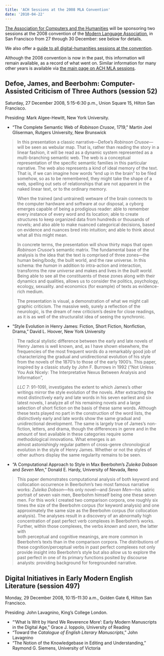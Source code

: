 ```yaml
---
title: 'ACH Sessions at the 2008 MLA Convention'
date: '2010-04-22'
---
```

[The Association for Computers and the Humanities](/) will be sponsoring two sessions at the 2008 convention of the [Modern Language Association](http://www.mla.org/), in San Francisco from 27 through 30 December: see below for details.

We also offer a [guide to all digital-humanities sessions at the convention](?q=node/65).

Although the 2008 convention is now in the past, this information will remain available, as a record of what went on. Similar information for many other years is available via [the main page on ACH MLA sessions](?q=node/25).

Defoe, James, and Beerbohm: Computer-Assisted Criticism of Three Authors (session 52)
-------------------------------------------------------------------------------------

Saturday, 27 December 2008, 5:15–6:30 p.m., Union Square 15, Hilton San Francisco.

Presiding: Mark Algee-Hewitt, New York University.

- “The Complete Semantic Web of <cite>Robinson Crusoe</cite>, 1719,” Martin Joel Gliserman, Rutgers University, New Brunswick  
> In this presentation a classic narrative—Defoe’s <cite>Robinson Crusoe</cite>—will be seen as webular map. That is, rather than reading the story in a linear fashion, it will be read as a dynamic system represented as a multi-branching semantic web. The web is a conceptual representation of the specific semantic families in this particular narrative. The web also represents a kind of ideal memory of the text. That is, if we can imagine how words “end up in the brain” to be filed somehow, so as to be remembered, they might take the shape of a web, spelling out sets of relationships that are not apparent in the naked linear text, or to the ordinary memory.
> 
> When the trained (and untrained) wetware of the brain connects to the computer hardware and software at our disposal, a cyborg emerges capable of being a prodigious reader: able to remember every instance of every word and its location; able to create structures to keep organized data from hundreds or thousands of novels; and also able to make nuanced categorical decisions, based on evidence and nuances bred into intuition; and able to think about what all this might mean.
> 
> In concrete terms, the presentation will show thirty maps that open <cite>Robinson Crusoe</cite>’s semantic matrix. The fundamental base of the analysis is the idea that the text is comprised of three zones—the human being/body, the built world, and the raw universe. In this schema: the *human* in addition to intra-action and interaction, transforms the *raw universe* and makes and lives in the *built world*. Being able to see all the constituents of these zones along with their dynamics and qualities, allows us to consider the politics, psychology, ecology, sexuality. and economics (for example) of texts as evidence-rich medium.
> 
> The presentation is visual, a demonstration of what we might call graphic criticism. The massive web, surely a reflection of the neurologic, is the dream of new criticism’s desire for close readings, as it is as well of the structuralist idea of seeing the synchronic.
- “Style Evolution in Henry James: Fiction, Short Fiction, Nonfiction, Drama,” David L. Hoover, New York University  
> The radical stylistic difference between the early and late novels of Henry James is well known, and, as I have shown elsewhere, the frequencies of the most frequent words do a remarkably good job of characterizing the gradual and unidirectional evolution of his style from the novels of the 1870’s to those of the early 1900’s. This paper, inspired by a classic study by John F. Burrows in 1992 (“Not Unless You Ask Nicely: The Interpretative Nexus Between Analysis and Information”,
> 
> <cite>LLC</cite> 7: 91–109), investigates the extent to which James’s other writings mirror the style evolution of the novels. After extracting the most distinctively early and late words in his seven earliest and six latest novels, I analyze all of his remaining novels and a large selection of short fiction on the basis of these same words. Although these texts played no part in the construction of the word lists, the distinctively early and late words show the same gradual and unidirectional development. The same is largely true of James’s non-fiction, letters, and drama, though the differences in genre and in the amount of text available in these categories require some methodological innovations. What emerges is an  
> almost astonishingly regular pattern of cross-genre chronological evolution in the style of Henry James. Whether or not the styles of other authors display the same regularity remains to be seen.
- “A Computational Approach to Style in Max Beerbohm’s <cite>Zuleika Dobson</cite> and <cite>Seven Men</cite>,” Donald E. Hardy, University of Nevada, Reno  
> This paper demonstrates computational analysis of both keyword and collocation occurrence in Beerbohm’s two most famous narrative works: <cite>Zuleika Dobson</cite>—his only novel—and <cite>Seven Men</cite>—his satiric portrait of seven vain men, Beerbohm himself being one these seven men. For this work I created two comparison corpora, one roughly six times the size of the Beerbohm corpus (for keyword analysis) and one approximately the same size as the Beerbohm corpus (for collocation analysis). The analyses result in a discovery of an abnormally high concentration of past perfect verb complexes in Beerbohm’s works. Further, within those complexes, the verbs *known* and *seen*, the latter with  
> both perceptual and cognitive meanings, are more common in Beerbohm’s texts than in the comparison corpora. The distributions of these cognition/perceptual verbs in past perfect complexes not only provide insight into Beerbohm’s style but also allow us to explore the past perfect in one of its primary functions posited by discourse analysts: providing background for foregrounded narrative.

Digital Initiatives in Early Modern English Literature (session 497)
--------------------------------------------------------------------

Monday, 29 December 2008, 10:15–11:30 a.m., Golden Gate 6, Hilton San Francisco.

Presiding: John Lavagnino, King’s College London.

- “‘What Is Writ by Hand We Reverence More’: Early Modern Manuscripts in the Digital Age,” Grace J. Ioppolo, University of Reading
- “Toward the <cite>Catalogue of English Literary Manuscripts</cite>,” John Lavagnino
- “The Notion of the Knowledgebase in Editing and Understanding,” Raymond G. Siemens, University of Victoria